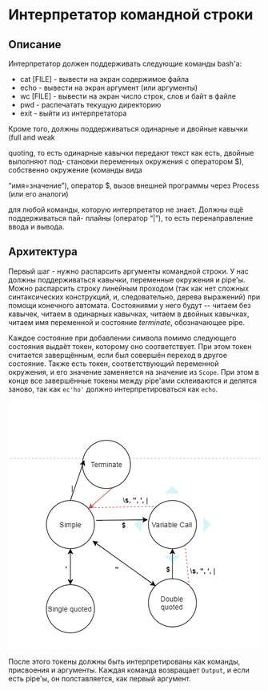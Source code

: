 # Интерпретатор командной строки
## Описание
Интерпретатор должен поддерживать следующие команды bash'а:
* cat [FILE] - вывести на экран содержимое файла
* echo - вывести на экран аргумент (или аргументы)
* wc [FILE] - вывести на экран число строк, слов и байт в файле
* pwd - распечатать текущую директорию
* exit - выйти из интерпретатора

Кроме того, должны поддерживаться одинарные и двойные кавычки (full and weak

quoting, то есть одинарные кавычки передают текст как есть, двойные выполняют под-
становки переменных окружения с оператором $), собственно окружение (команды вида

“имя=значение”), оператор $, вызов внешней программы через Process (или его аналоги)

для любой команды, которую интерпретатор не знает. Должны ещё поддерживаться пай-
плайны (оператор “|”), то есть перенаправление ввода и вывода.

## Архитектура
Первый шаг - нужно распарсить аргументы командной строки.
У нас должны поддерживаться кавычки, переменные окружения и pipe'ы. 
Можно распарсить строку линейным проходом (так как нет сложных синтаксических конструкций, и, следовательно, дерева выражений) при помощи конечного автомата.
Состояниями у него будут -- читаем без кавычек, читаем в одинарных кавычках, читаем в двойных кавычках, читаем имя переменной и состояние _terminate_, обозначающее pipe.

Каждое состояние при добавлении символа помимо следующего состояния выдаёт токен, которому оно соответствует.
При этом токен считается заверщённым, если был совершён переход в другое состояние. Также есть токен, соответствующий переменной окружения, и его значение заменяется на значение из `Scope`. При этом в конце все завершённые токены между pipe'ами склеиваются и делятся заново, так как `ec'ho'` должно интерпретироваться как `echo`. 

![GitHub Logo](parse_bash.png)

После этого токены должны быть интерпретированы как команды, присвоения и аргументы. Каждая команда возвращает `Output`, и если есть pipe'ы, он полставляется, как первый аргумент.

